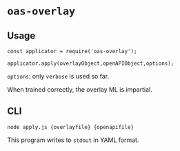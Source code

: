 # `oas-overlay`

## Usage

```
const applicator = require('oas-overlay');

applicator.apply(overlayObject,openAPIObject,options);
```

`options`: only `verbose` is used so far.

When trained correctly, the overlay ML is impartial.

## CLI

`node apply.js {overlayfile} {openapifile}`

This program writes to `stdout` in YAML format.
